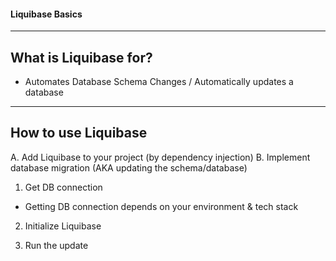 #### Liquibase Basics
-------------------------------

## What is Liquibase for?
-  Automates Database Schema Changes / Automatically updates a database

-------------------------------

## How to use Liquibase
A. Add Liquibase to your project (by dependency injection)
B. Implement database migration (AKA updating the schema/database)
  1) Get DB connection

  -  Getting DB connection depends on your environment & tech stack

  2) Initialize Liquibase

  3) Run the update

